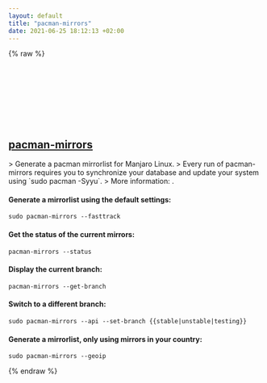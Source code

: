```yaml
---
layout: default
title: "pacman-mirrors"
date: 2021-06-25 18:12:13 +02:00
---
```

{% raw %}
<h2 id="pacman-mirrors">
  <a href="/en/linux/pacman-mirrors.html">pacman-mirrors</a> <a href="#pacman-mirrors"><svg class="icon">
    <use href="/assets/images/unicode_sprite.svg#link" />
  </svg></a>
</h2>
> Generate a pacman mirrorlist for Manjaro Linux.
> Every run of pacman-mirrors requires you to synchronize your database and update your system using `sudo pacman -Syyu`.
> More information: <https://wiki.manjaro.org/index.php?title=Pacman-mirrors>.

#### Generate a mirrorlist using the default settings:
```shell
sudo pacman-mirrors --fasttrack
```
#### Get the status of the current mirrors:
```shell
pacman-mirrors --status
```
#### Display the current branch:
```shell
pacman-mirrors --get-branch
```
#### Switch to a different branch:
```shell
sudo pacman-mirrors --api --set-branch {{stable|unstable|testing}}
```
#### Generate a mirrorlist, only using mirrors in your country:
```shell
sudo pacman-mirrors --geoip
```
{% endraw %}